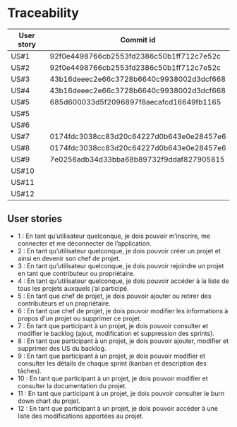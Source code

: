 # Traceability

| User story | Commit id |
| ---------- | --------- |
| US#1 | 92f0e4498766cb2553fd2386c50b1ff712c7e52c |
| US#2 | 92f0e4498766cb2553fd2386c50b1ff712c7e52c |
| US#3 | 43b16deeec2e66c3728b6640c9938002d3dcf668 |
| US#4 | 43b16deeec2e66c3728b6640c9938002d3dcf668 |
| US#5 | 685d600033d5f2096897f8aecafcd16649fb1165 |
| US#5 | |
| US#6 | |
| US#7 | 0174fdc3038cc83d20c64227d0b643e0e28457e6 |
| US#8 | 0174fdc3038cc83d20c64227d0b643e0e28457e6 |
| US#9 | 7e0256adb34d33bba68b89732f9ddaf827905815 |
| US#10 | |
| US#11 | |
| US#12 | |

## User stories
* 1 : En tant qu’utilisateur quelconque, je dois pouvoir m’inscrire, me connecter et me déconnecter de l’application.
* 2 : En tant qu’utilisateur quelconque, je dois pouvoir créer un projet et ainsi en devenir son chef de projet.
* 3 : En tant qu’utilisateur quelconque, je dois pouvoir rejoindre un projet en tant que contributeur ou propriétaire.
* 4 : En tant qu’utilisateur quelconque, je dois pouvoir accéder à la liste de tous les projets auxquels j’ai participé.
* 5 : En tant que chef de projet, je dois pouvoir ajouter ou retirer des contributeurs et un propriétaire.
* 6 : En tant que chef de projet, je dois pouvoir modifier les informations à propos d'un projet ou supprimer ce projet.
* 7 : En tant que participant à un projet, je dois pouvoir consulter et modifier le backlog (ajout, modification et suppression des sprints).
* 8 : En tant que participant à un projet, je dois pouvoir ajouter, modifier et supprimer des US du backlog.
* 9 : En tant que participant à un projet, je dois pouvoir modifier et consulter les détails de chaque sprint (kanban et description des tâches).
* 10 : En tant que participant à un projet, je dois pouvoir modifier et consulter la documentation du projet.
* 11 : En tant que participant à un projet, je dois pouvoir consulter le burn down chart du projet.
* 12 : En tant que participant à un projet, je dois pouvoir accéder à une liste des modifications apportées au projet.
